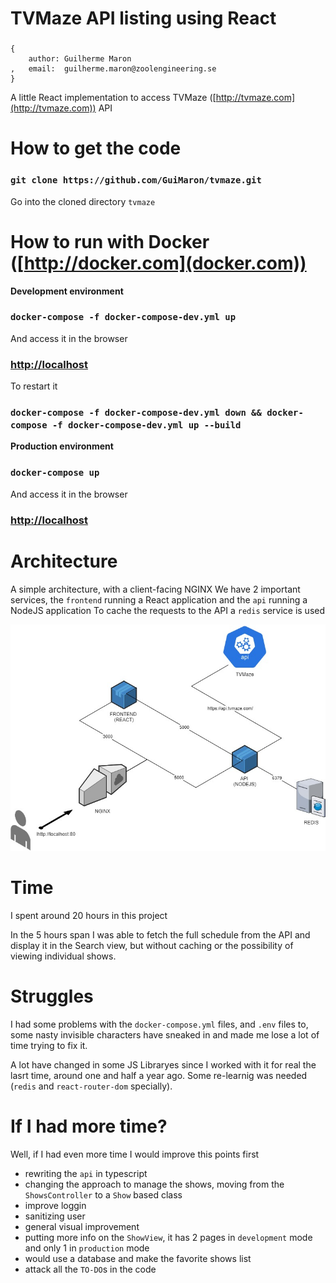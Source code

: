 #   TVMaze API listing using React

### 
    {
        author: Guilherme Maron
    ,   email:  guilherme.maron@zoolengineering.se
    }

A little React implementation to access TVMaze ([http://tvmaze.com](http://tvmaze.com)) API



# How to get the code

### `git clone https://github.com/GuiMaron/tvmaze.git`

Go into the cloned directory `tvmaze`



# How to run with Docker ([http://docker.com](docker.com))

**Development environment**

###  `docker-compose -f docker-compose-dev.yml up`

And access it in the browser
### [http://localhost](http://localhost)

To restart it

###  `docker-compose -f docker-compose-dev.yml down && docker-compose -f docker-compose-dev.yml up --build`

**Production environment**

###  `docker-compose up`

And access it in the browser
### [http://localhost](http://localhost)


#   Architecture

A simple architecture, with a client-facing NGINX
We have 2 important services, the `frontend` running a React application and the `api` running a NodeJS application
To cache the requests to the API a `redis` service is used

![Architecture](architecture.jpg "Architecture")



#   Time

I spent around 20 hours in this project

In the 5 hours span I was able to fetch the full schedule from the API and display it in the Search view, but without 
caching or the possibility of viewing individual shows.



#   Struggles
I had some problems with the `docker-compose.yml` files, and `.env` files to, some nasty invisible characters have sneaked in and made me lose a lot of time trying to fix it.

A lot have changed in some JS Libraryes since I worked with it for real the lasrt time, around one and half a year ago. 
Some re-learnig was needed (`redis` and `react-router-dom` specially).





#   If I had more time?
Well, if I had even more time I would improve this points first

-   rewriting the `api` in typescript
-   changing the approach to manage the shows, moving from the `ShowsController` to a `Show` based class
-   improve loggin
-   sanitizing user
-   general visual improvement
-   putting more info on the `ShowView`, it has 2 pages in `development` mode and only 1 in `production` mode
-   would use a database and make the favorite shows list
-   attack all the `TO-DO`s in the code
